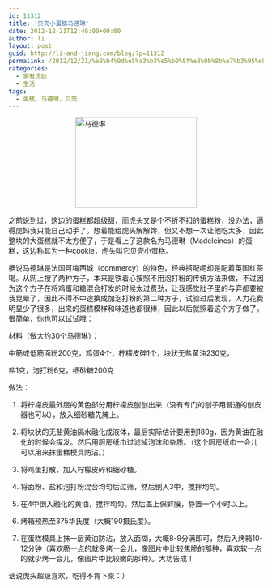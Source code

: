 ```yaml
---
id: 11312
title: '贝壳小蛋糕马德琳'
date: 2012-12-21T12:40:00+00:00
author: li
layout: post
guid: http://li-and-jiang.com/blog/?p=11312
permalink: /2012/12/21/%e8%b4%9d%e5%a3%b3%e5%b0%8f%e8%9b%8b%e7%b3%95%e9%a9%ac%e5%be%b7%e7%90%b3/
categories:
  - 家有虎娃
  - 生活
tags:
  - 蛋糕，马德琳，贝壳
---
```

[<img style="background-image: none; border-bottom: 0px; border-left: 0px; margin: 0px auto; padding-left: 0px; padding-right: 0px; display: block; float: none; border-top: 0px; border-right: 0px; padding-top: 0px" title="马德琳" border="0" alt="马德琳" src="http://jiangtanghu.com/cn/wp-content/uploads/2012/12/thumb1.jpg" width="240" height="179" />](http://jiangtanghu.com/cn/wp-content/uploads/2012/12/3472798a9a81.jpg)

之前说到过，这边的蛋糕都超级甜，而虎头又是个不折不扣的蛋糕粉，没办法，逼得虎妈我只能自己动手了。想着能给虎头解解馋，但又不想一次让他吃太多，因此整块的大蛋糕就不太方便了，于是看上了这款名为马德琳（Madeleines）的蛋糕，这边称其为一种cookie，虎头叫它贝壳小蛋糕。

据说马德琳是法国可梅西城（commercy）的特色，经典搭配呢却是配着英国红茶喝。从网上搜了两种方子，本来是铁着心按照不用泡打粉的传统方法来做，不过因为这个方子在将鸡蛋和糖混合打发的时候太过费劲，让我感觉肚子里的与弈都要被我晃晕了，因此不得不中途换成加泡打粉的第二种方子，试验过后发现，人力花费明显少了很多，出来的蛋糕模样和味道也都很棒，因此以后就照着这个方子做了。很简单，你也可以试试哦：

材料（做大约30个马德琳）：

中筋或低筋面粉200克，鸡蛋4个，柠檬皮碎1个，块状无盐黄油230克，

盐1克，泡打粉6克，细砂糖200克

做法：

1. 将柠檬皮最外层的黄色部分用柠檬皮刨刨出来（没有专门的刨子用普通的刨皮器也可以），放入细砂糖先腌上。

2. 将块状的无盐黄油隔水融化成液体，最后实际估计要用到180g，因为黄油在融化的时候会挥发。然后用厨房纸巾过滤掉泡沫和杂质。（这个厨房纸巾一会儿可以用来抹蛋糕模具防沾。）

3. 将鸡蛋打散，加入柠檬皮碎和细砂糖。

4. 将面粉、盐和泡打粉混合均匀后过筛，然后倒入3中，搅拌均匀。

5. 在4中倒入融化的黄油，搅拌均匀。然后盖上保鲜膜，静置一个小时以上。

6. 烤箱预热至375华氏度（大概190摄氏度）。

7. 在蛋糕模具上抹一层黄油防沾，放入面糊，大概8-9分满即可，然后入烤箱10-12分钟（喜欢脆一点的就多烤一会儿，像图片中比较焦脆的那种，喜欢软一点的就少烤一会儿，像图片中比较嫩的那种）。大功告成！

话说虎头超级喜欢，吃得不肯下桌：）